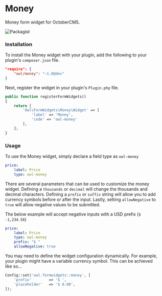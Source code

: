 # Money
Money form widget for OctoberCMS.

![Packagist](https://img.shields.io/packagist/dt/owl/money.svg)

### Installation
To install the Money widget with your plugin, add the following to your plugin's ```composer.json``` file.

```json
"require": {
    "owl/money": "~1.0@dev"
}
```
Next, register the widget in your plugin's ```Plugin.php``` file.
```php
public function registerFormWidgets()
{
    return [
        'Owl\FormWidgets\Money\Widget' => [
            'label' => 'Money',
            'code' => 'owl-money'
        ],
    ];
}
```

### Usage
To use the Money widget, simply declare a field type as ```owl-money```
```yaml
price:
    label: Price
    type: owl-money
```
There are several parameters that can be used to customize the money widget. Defining a ```thousands``` or ```decimal``` will change the thousands and decimal characters. Defining a ```prefix``` or ```suffix``` string will allow you to add currency symbols before or after the input. Lastly, setting ```allowNegative``` to ```true``` will allow negative values to be submitted.

The below example will accept negative inputs with a USD prefix (```$ -1,234.56```)
```yaml
price:
    label: Price
    type: owl-money
    prefix: "$ "
    allowNegative: true
```

You may need to define the widget configuration dynamically. For example, your plugin might have a variable currency symbol. This can be achieved like so...
```php
Config::set('owl.formwidgets::money', [
    'prefix'        => '$ ',
    'placeholder'   => '$ 0.00',
]);
```
